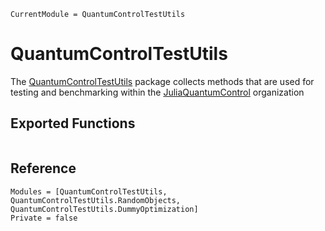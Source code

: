 ```@meta
CurrentModule = QuantumControlTestUtils
```

# QuantumControlTestUtils

The [QuantumControlTestUtils](https://github.com/JuliaQuantumControl/QuantumControlTestUtils.jl) package collects methods that are used for testing and benchmarking within the [JuliaQuantumControl](https://github.com/JuliaQuantumControl) organization

## Exported Functions

```@index
```

## Reference

```@autodocs
Modules = [QuantumControlTestUtils, QuantumControlTestUtils.RandomObjects, QuantumControlTestUtils.DummyOptimization]
Private = false
```

